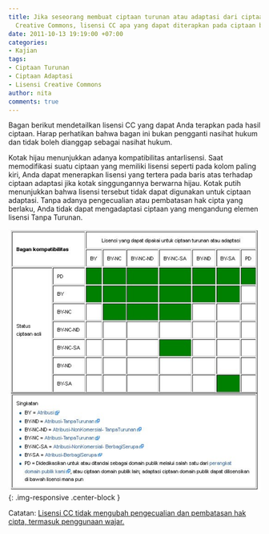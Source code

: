 ```yaml
---
title: Jika seseorang membuat ciptaan turunan atau adaptasi dari ciptaan yang berlisensi
  Creative Commons, lisensi CC apa yang dapat diterapkan pada ciptaan baru tersebut?
date: 2011-10-13 19:19:00 +07:00
categories:
- Kajian
tags:
- Ciptaan Turunan
- Ciptaan Adaptasi
- Lisensi Creative Commons
author: nita
comments: true
---
```


Bagan berikut mendetailkan lisensi CC yang dapat Anda terapkan pada hasil ciptaan. Harap perhatikan bahwa bagan ini bukan pengganti nasihat hukum dan tidak boleh dianggap sebagai nasihat hukum.

Kotak hijau menunjukkan adanya kompatibilitas antarlisensi. Saat memodifikasi suatu ciptaan yang memiliki lisensi seperti pada kolom paling kiri, Anda dapat menerapkan lisensi yang tertera pada baris atas terhadap ciptaan adaptasi jika kotak singgungannya berwarna hijau. Kotak putih menunjukkan bahwa lisensi tersebut tidak dapat digunakan untuk ciptaan adaptasi. Tanpa adanya pengecualian atau pembatasan hak cipta yang berlaku, Anda tidak dapat mengadaptasi ciptaan yang mengandung elemen lisensi Tanpa Turunan.

![Bagan.jpg](/uploads/Bagan.jpg){: .img-responsive .center-block }

Catatan: [Lisensi CC tidak mengubah pengecualian dan pembatasan hak cipta, termasuk penggunaan wajar.](http://wiki.creativecommons.or.id/FAQ#Apakah_lisensi_Creative_Commons_memengaruhi_semua_pengeculian_dan_pembatasan_hak_cipta_seperti_penggunaan_wajar.3F)
